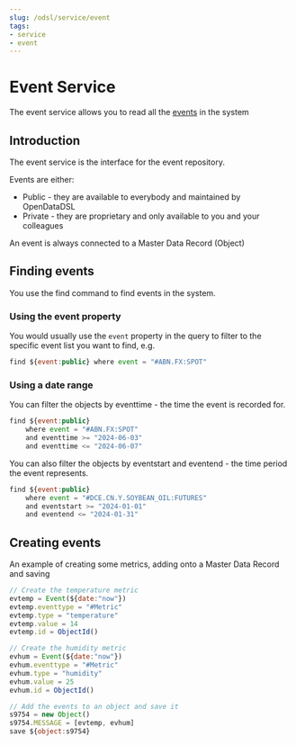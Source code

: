 ```yaml
---
slug: /odsl/service/event
tags:
- service
- event
---
```

Event Service
=================

The event service allows you to read all the [events](/docs/odsl/variable/event) in the system

## Introduction

The event service is the interface for the event repository.

Events are either:

*   Public - they are available to everybody and maintained by OpenDataDSL
*   Private - they are proprietary and only available to you and your colleagues

An event is always connected to a Master Data Record (Object)

## Finding events
You use the find command to find events in the system.

### Using the event property
You would usually use the ```event``` property in the query to filter to the specific event list you want to find, e.g.

```js
find ${event:public} where event = "#ABN.FX:SPOT"
```

### Using a date range
You can filter the objects by eventtime - the time the event is recorded for.

```js
find ${event:public} 
    where event = "#ABN.FX:SPOT" 
    and eventtime >= "2024-06-03" 
    and eventtime <= "2024-06-07"
```

You can also filter the objects by eventstart and eventend - the time period the event represents.

```js
find ${event:public} 
    where event = "#DCE.CN.Y.SOYBEAN_OIL:FUTURES" 
    and eventstart >= "2024-01-01" 
    and eventend <= "2024-01-31"
```

## Creating events
An example of creating some metrics, adding onto a Master Data Record and saving

```js
// Create the temperature metric
evtemp = Event(${date:"now"})
evtemp.eventtype = "#Metric"
evtemp.type = "temperature"
evtemp.value = 14
evtemp.id = ObjectId()

// Create the humidity metric
evhum = Event(${date:"now"})
evhum.eventtype = "#Metric"
evhum.type = "humidity"
evhum.value = 25
evhum.id = ObjectId()

// Add the events to an object and save it
s9754 = new Object()
s9754.MESSAGE = [evtemp, evhum]
save ${object:s9754}
```